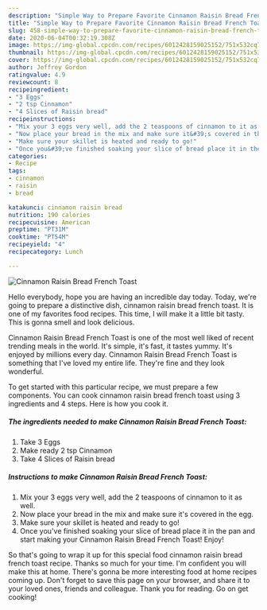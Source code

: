 ```yaml
---
description: "Simple Way to Prepare Favorite Cinnamon Raisin Bread French Toast"
title: "Simple Way to Prepare Favorite Cinnamon Raisin Bread French Toast"
slug: 458-simple-way-to-prepare-favorite-cinnamon-raisin-bread-french-toast
date: 2020-06-04T00:32:19.308Z
image: https://img-global.cpcdn.com/recipes/6012428159025152/751x532cq70/cinnamon-raisin-bread-french-toast-recipe-main-photo.jpg
thumbnail: https://img-global.cpcdn.com/recipes/6012428159025152/751x532cq70/cinnamon-raisin-bread-french-toast-recipe-main-photo.jpg
cover: https://img-global.cpcdn.com/recipes/6012428159025152/751x532cq70/cinnamon-raisin-bread-french-toast-recipe-main-photo.jpg
author: Jeffrey Gordon
ratingvalue: 4.9
reviewcount: 8
recipeingredient:
- "3 Eggs"
- "2 tsp Cinnamon"
- "4 Slices of Raisin bread"
recipeinstructions:
- "Mix your 3 eggs very well, add the 2 teaspoons of cinnamon to it as well."
- "Now place your bread in the mix and make sure it&#39;s covered in the egg."
- "Make sure your skillet is heated and ready to go!"
- "Once you&#39;ve finished soaking your slice of bread place it in the pan and start making your Cinnamon Raisin Bread French Toast! Enjoy!"
categories:
- Recipe
tags:
- cinnamon
- raisin
- bread

katakunci: cinnamon raisin bread 
nutrition: 190 calories
recipecuisine: American
preptime: "PT31M"
cooktime: "PT54M"
recipeyield: "4"
recipecategory: Lunch

---
```



![Cinnamon Raisin Bread French Toast](https://img-global.cpcdn.com/recipes/6012428159025152/751x532cq70/cinnamon-raisin-bread-french-toast-recipe-main-photo.jpg)

Hello everybody, hope you are having an incredible day today. Today, we're going to prepare a distinctive dish, cinnamon raisin bread french toast. It is one of my favorites food recipes. This time, I will make it a little bit tasty. This is gonna smell and look delicious.

Cinnamon Raisin Bread French Toast is one of the most well liked of recent trending meals in the world. It's simple, it's fast, it tastes yummy. It's enjoyed by millions every day. Cinnamon Raisin Bread French Toast is something that I've loved my entire life. They're fine and they look wonderful.




To get started with this particular recipe, we must prepare a few components. You can cook cinnamon raisin bread french toast using 3 ingredients and 4 steps. Here is how you cook it.

<!--inarticleads1-->

##### The ingredients needed to make Cinnamon Raisin Bread French Toast:

1. Take 3 Eggs
1. Make ready 2 tsp Cinnamon
1. Take 4 Slices of Raisin bread




<!--inarticleads2-->

##### Instructions to make Cinnamon Raisin Bread French Toast:

1. Mix your 3 eggs very well, add the 2 teaspoons of cinnamon to it as well.
1. Now place your bread in the mix and make sure it&#39;s covered in the egg.
1. Make sure your skillet is heated and ready to go!
1. Once you&#39;ve finished soaking your slice of bread place it in the pan and start making your Cinnamon Raisin Bread French Toast! Enjoy!




So that's going to wrap it up for this special food cinnamon raisin bread french toast recipe. Thanks so much for your time. I'm confident you will make this at home. There's gonna be more interesting food at home recipes coming up. Don't forget to save this page on your browser, and share it to your loved ones, friends and colleague. Thank you for reading. Go on get cooking!

